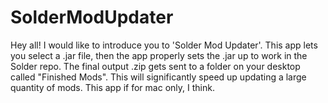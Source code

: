 # SolderModUpdater

Hey all! I would like to introduce you to 'Solder Mod Updater'. This app lets you select a .jar file, then the app properly sets the .jar up to work in the Solder repo. The final output .zip gets sent to a folder on your desktop called "Finished Mods". This will significantly speed up updating a large quantity of mods. This app if for mac only, I think.
